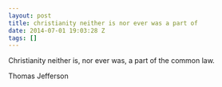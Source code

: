 ```yaml
---
layout: post
title: christianity neither is nor ever was a part of
date: 2014-07-01 19:03:28 Z
tags: []
---
```

Christianity neither is, nor ever was, a part of the common law.

Thomas Jefferson

